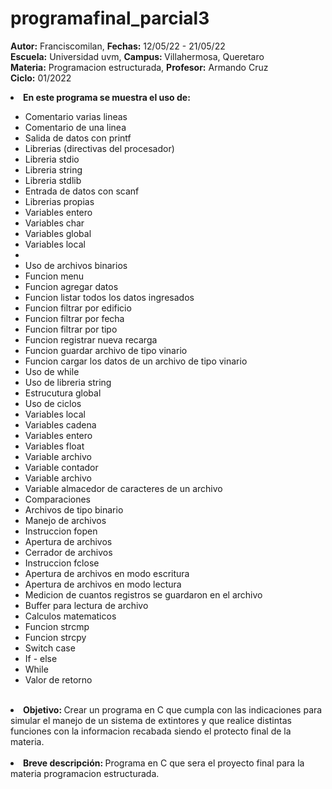 # programafinal_parcial3


<b>Autor:</b> Franciscomilan, <b>Fechas:</b> 12/05/22 - 21/05/22 <br>
 <b>Escuela:</b> Universidad uvm, <b>Campus: </b> Villahermosa, Queretaro <br>
 <b>Materia:</b> Programacion estructurada, <b>Profesor:</b> Armando Cruz <br>
 <b>Ciclo:</b> 01/2022
 <br>
 <li><b> En este programa se muestra el uso de: </b></li>
 <ul>
		<li>Comentario varias lineas </li>
	<li>Comentario de una linea </li>
	 <li> Salida de datos con printf </li>
	<li>Librerias (directivas del procesador) </li>
		<li>Libreria stdio</li>
	<li>Libreria string </li>
	<li>Libreria stdlib </li>
	 <li> Entrada de datos con scanf</li>
 	<li>Librerias propias </li>
	<li>Variables entero </li>
	<li>Variables char </li>
	<li>Variables global </li>
	<li>Variables local <li>
  <li>Uso de archivos binarios </li>
  <li> Funcion menu </li>
  <li> Funcion agregar datos </li>
  <li> Funcion listar todos los datos ingresados </li>
  <li> Funcion filtrar por edificio </li>
  <li> Funcion filtrar por fecha </li>
  <li> Funcion filtrar por tipo </li>
  <li> Funcion registrar nueva recarga </li>
  <li> Funcion guardar archivo de tipo vinario </li>
  <li> Funcion cargar los datos de un archivo de tipo vinario </li>
  <li> Uso de while </li>
  <li> Uso de libreria string </li>
  <li> Estrucutura global </li>
  <li> Uso de ciclos </li>
		<li> Variables local </li>
	<li> Variables cadena </li>
	<li> Variables entero </li>
	<li> Variables float </li>
	<li> Variable archivo </li>
	<li> Variable contador </li>
	<li> Variable archivo </li>
	<li> Variable almacedor de caracteres de un archivo </li>
	<li> Comparaciones </li>
	<li> Archivos de tipo binario </li>
	<li> Manejo de archivos </li>
	<li> Instruccion fopen </li>
  <li> Apertura de archivos </li>
  <li> Cerrador de archivos </li>
 <li> Instruccion fclose </li>
	<li> Apertura de archivos en modo escritura </li>
	<li> Apertura de archivos en modo lectura </li>
  <li> Medicion de cuantos registros se guardaron en el archivo </li>
  <li> Buffer para lectura de archivo </li>
	<li> Calculos matematicos </li>
	<li> Funcion strcmp </li>
	<li> Funcion strcpy </li>
	<li> Switch case </li>
	<li> If - else </li>
	<li> While </li>
	<li> Valor de retorno </li>
 </ul>
<br>
 <li> <b> Objetivo: </b> Crear un programa en C que cumpla con las indicaciones para simular el manejo de un sistema de extintores y que realice distintas funciones con la informacion recabada siendo el protecto final de la materia. </li>
 <br>
 <li><b> Breve descripción: </b> Programa en C que sera el proyecto final para la materia programacion estructurada.  </li>



